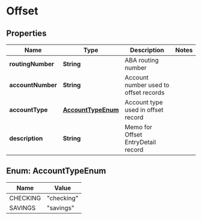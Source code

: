 # Offset

## Properties
Name | Type | Description | Notes
------------ | ------------- | ------------- | -------------
**routingNumber** | **String** | ABA routing number | 
**accountNumber** | **String** | Account number used to offset records | 
**accountType** | [**AccountTypeEnum**](#AccountTypeEnum) | Account type used in offset record | 
**description** | **String** | Memo for Offset EntryDetail record | 

<a name="AccountTypeEnum"></a>
## Enum: AccountTypeEnum
Name | Value
---- | -----
CHECKING | &quot;checking&quot;
SAVINGS | &quot;savings&quot;
